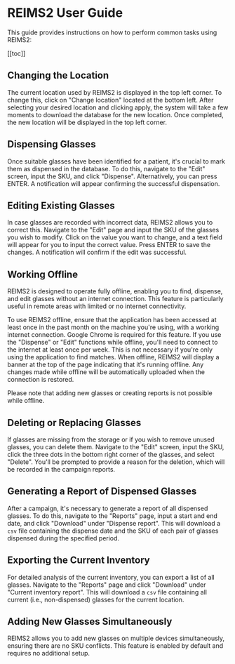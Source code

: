 # REIMS2 User Guide

This guide provides instructions on how to perform common tasks using REIMS2:

[[toc]]

## Changing the Location

The current location used by REIMS2 is displayed in the top left corner. To change this, click on "Change location" located at the bottom left. After selecting your desired location and clicking apply, the system will take a few moments to download the database for the new location. Once completed, the new location will be displayed in the top left corner.

## Dispensing Glasses

Once suitable glasses have been identified for a patient, it's crucial to mark them as dispensed in the database. To do this, navigate to the "Edit" screen, input the SKU, and click "Dispense". Alternatively, you can press ENTER. A notification will appear confirming the successful dispensation.

## Editing Existing Glasses

In case glasses are recorded with incorrect data, REIMS2 allows you to correct this. Navigate to the "Edit" page and input the SKU of the glasses you wish to modify. Click on the value you want to change, and a text field will appear for you to input the correct value. Press ENTER to save the changes. A notification will confirm if the edit was successful.

## Working Offline

REIMS2 is designed to operate fully offline, enabling you to find, dispense, and edit glasses without an internet connection. This feature is particularly useful in remote areas with limited or no internet connectivity.

To use REIMS2 offline, ensure that the application has been accessed at least once in the past month on the machine you're using, with a working internet connection. Google Chrome is required for this feature. If you use the "Dispense" or "Edit" functions while offline, you'll need to connect to the internet at least once per week. This is not necessary if you're only using the application to find matches. When offline, REIMS2 will display a banner at the top of the page indicating that it's running offline. Any changes made while offline will be automatically uploaded when the connection is restored.

Please note that adding new glasses or creating reports is not possible while offline.

## Deleting or Replacing Glasses

If glasses are missing from the storage or if you wish to remove unused glasses, you can delete them. Navigate to the "Edit" screen, input the SKU, click the three dots in the bottom right corner of the glasses, and select "Delete". You'll be prompted to provide a reason for the deletion, which will be recorded in the campaign reports.

## Generating a Report of Dispensed Glasses

After a campaign, it's necessary to generate a report of all dispensed glasses. To do this, navigate to the "Reports" page, input a start and end date, and click "Download" under "Dispense report". This will download a `csv` file containing the dispense date and the SKU of each pair of glasses dispensed during the specified period.

## Exporting the Current Inventory

For detailed analysis of the current inventory, you can export a list of all glasses. Navigate to the "Reports" page and click "Download" under "Current inventory report". This will download a `csv` file containing all current (i.e., non-dispensed) glasses for the current location.

## Adding New Glasses Simultaneously

REIMS2 allows you to add new glasses on multiple devices simultaneously, ensuring there are no SKU conflicts. This feature is enabled by default and requires no additional setup.
